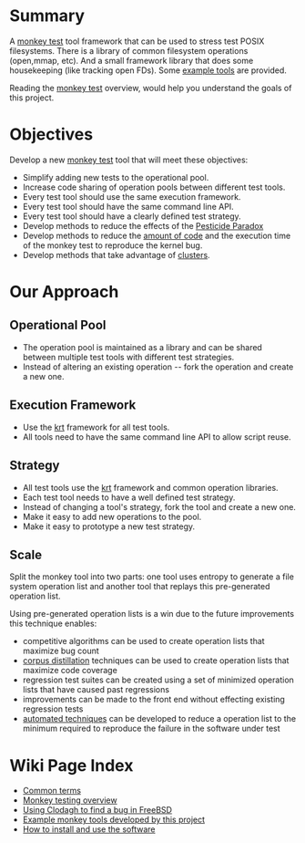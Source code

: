 # **Summary**

A [monkey test](https://github.com/google/file-system-stress-testing/blob/master/docs/monkeytesting.md) tool framework that can be used to stress test POSIX filesystems. There is a library of common filesystem operations (open,mmap, etc). And a small framework library that does some housekeeping (like tracking open FDs). Some [example tools](https://github.com/google/file-system-stress-testing/blob/master/docs/monkeytesting.md) are provided.

Reading the [monkey test](https://github.com/google/file-system-stress-testing/blob/master/docs/monkeytesting.md) overview, would help you understand the goals of this project.

# **Objectives**

Develop a new [monkey test](https://github.com/google/file-system-stress-testing/blob/master/docs/monkeytesting.md) tool that will meet these objectives:

* Simplify adding new tests to the operational pool.
* Increase code sharing of operation pools between different test tools.
* Every test tool should use the same execution framework.
* Every test tool should have the same command line API.
* Every test tool should have a clearly defined test strategy.
* Develop methods to reduce the effects of the [Pesticide Paradox](https://github.com/google/file-system-stress-testing/blob/master/docs/dictionary/pesticideparadox.md)
* Develop methods to reduce the [amount of code](http://www.linux-mips.org/pub/linux/mips/people/macro/DEC/DTJ/DTJT08/DTJT08PF.PDF) and the execution time of the monkey test to reproduce the kernel bug.
* Develop methods that take advantage of [clusters](http://googleonlinesecurity.blogspot.com/2011/08/fuzzing-at-scale.html).

# **Our Approach**

## **Operational Pool**

* The operation pool is maintained as a library and can be shared between multiple test tools with different test strategies.
* Instead of altering an existing operation -- fork the operation and create a new one.

## **Execution Framework**

* Use the [krt](https://github.com/google/file-system-stress-testing/blob/master/docs/monkeytesting.md) framework for all test tools.
* All tools need to have the same command line API to allow script reuse.

## **Strategy**

* All test tools use the [krt](https://github.com/google/file-system-stress-testing/blob/master/docs/monkeytesting.md) framework and common operation libraries.
* Each test tool needs to have a well defined test strategy.
* Instead of changing a tool's strategy, fork the tool and create a new one.
* Make it easy to add new operations to the pool.
* Make it easy to prototype a new test strategy.

## **Scale**

Split the monkey tool into two parts: one tool uses entropy to generate a file system operation list and another tool that replays this pre-generated operation list.

Using pre-generated operation lists is a win due to the future improvements this technique enables:

* competitive algorithms can be used to create operation lists that maximize bug count
* [corpus distillation](http://googleonlinesecurity.blogspot.com/2011/08/fuzzing-at-scale.html) techniques can be used to create operation lists that maximize code coverage
* regression test suites can be created using a set of minimized operation lists that have caused past regressions
* improvements can be made to the front end without effecting existing regression tests
* [automated techniques](https://github.com/google/file-system-stress-testing/blob/master/docs/freebsdkern159971.md) can be developed to reduce a operation list to the minimum required to reproduce the failure in the software under test

# **Wiki Page Index**

* [Common terms](https://github.com/google/file-system-stress-testing/tree/master/docs/dictionary)
* [Monkey testing overview](https://github.com/google/file-system-stress-testing/blob/master/docs/monkeytesting.md)
* [Using Clodagh to find a bug in FreeBSD](https://github.com/google/file-system-stress-testing/blob/master/docs/freebsdkern159971.md)
* [Example monkey tools developed by this project](https://github.com/google/file-system-stress-testing/blob/master/docs/monkeytesting.md)
* [How to install and use the software](https://github.com/google/file-system-stress-testing/blob/master/src/README.md)

